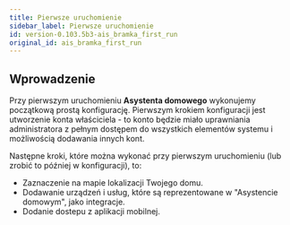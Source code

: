 ```yaml
---
title: Pierwsze uruchomienie
sidebar_label: Pierwsze uruchomienie
id: version-0.103.5b3-ais_bramka_first_run
original_id: ais_bramka_first_run
---
```


## Wprowadzenie

Przy pierwszym uruchomieniu **Asystenta domowego** wykonujemy początkową prostą konfigurację. Pierwszym krokiem konfiguracji jest utworzenie konta właściciela - to konto będzie miało uprawniania administratora z pełnym dostępem do wszystkich elementów systemu i możliwością dodawania innych kont.

Następne kroki, które można wykonać przy pierwszym uruchomieniu (lub zrobić to później w konfiguracji), to:
-  Zaznaczenie na mapie lokalizacji Twojego domu.
-  Dodawanie urządzeń i usług, które są reprezentowane w "Asystencie domowym", jako integracje.
-  Dodanie dostepu z aplikacji mobilnej.
